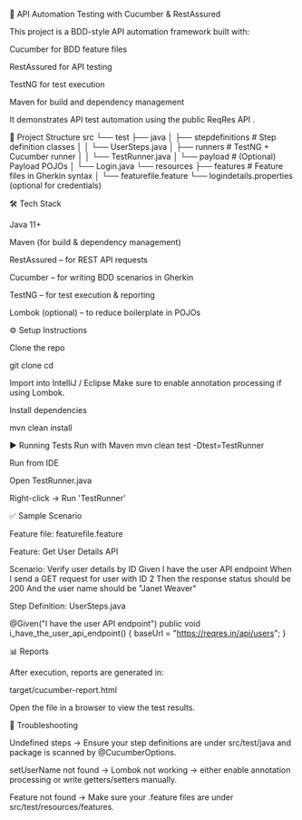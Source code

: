 🚀 API Automation Testing with Cucumber & RestAssured

This project is a BDD-style API automation framework built with:

Cucumber
 for BDD feature files

RestAssured
 for API testing

TestNG
 for test execution

Maven
 for build and dependency management

It demonstrates API test automation using the public ReqRes API
.

📂 Project Structure
src
 └── test
     ├── java
     │   ├── stepdefinitions    # Step definition classes
     │   │    └── UserSteps.java
     │   ├── runners            # TestNG + Cucumber runner
     │   │    └── TestRunner.java
     │   └── payload            # (Optional) Payload POJOs
     │        └── Login.java
     └── resources
         ├── features           # Feature files in Gherkin syntax
         │    └── featurefile.feature
         └── logindetails.properties (optional for credentials)

🛠️ Tech Stack

Java 11+

Maven (for build & dependency management)

RestAssured – for REST API requests

Cucumber – for writing BDD scenarios in Gherkin

TestNG – for test execution & reporting

Lombok (optional) – to reduce boilerplate in POJOs

⚙️ Setup Instructions

Clone the repo

git clone <your-repo-url>
cd <project-folder>


Import into IntelliJ / Eclipse
Make sure to enable annotation processing if using Lombok.

Install dependencies

mvn clean install

▶️ Running Tests
Run with Maven
mvn clean test -Dtest=TestRunner

Run from IDE

Open TestRunner.java

Right-click → Run 'TestRunner'

✅ Sample Scenario

Feature file: featurefile.feature

Feature: Get User Details API

  Scenario: Verify user details by ID
    Given I have the user API endpoint
    When I send a GET request for user with ID 2
    Then the response status should be 200
    And the user name should be "Janet Weaver"


Step Definition: UserSteps.java

@Given("I have the user API endpoint")
public void i_have_the_user_api_endpoint() {
    baseUrl = "https://reqres.in/api/users";
}

📊 Reports

After execution, reports are generated in:

target/cucumber-report.html


Open the file in a browser to view the test results.

🔧 Troubleshooting

Undefined steps → Ensure your step definitions are under src/test/java and package is scanned by @CucumberOptions.

setUserName not found → Lombok not working → either enable annotation processing or write getters/setters manually.

Feature not found → Make sure your .feature files are under src/test/resources/features.
